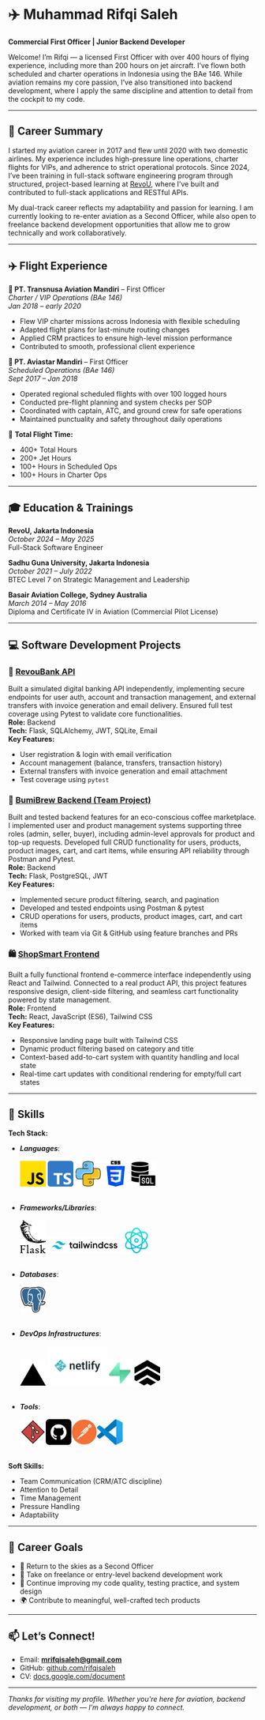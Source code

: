 # ✈️ Muhammad Rifqi Saleh

**Commercial First Officer | Junior Backend Developer**

Welcome! I’m Rifqi — a licensed First Officer with over 400 hours of flying experience, including more than 200 hours on jet aircraft. I’ve flown both scheduled and charter operations in Indonesia using the BAe 146. While aviation remains my core passion, I’ve also transitioned into backend development, where I apply the same discipline and attention to detail from the cockpit to my code.

---

## 🧭 Career Summary

I started my aviation career in 2017 and flew until 2020 with two domestic airlines. My experience includes high-pressure line operations, charter flights for VIPs, and adherence to strict operational protocols. Since 2024, I’ve been training in full-stack software engineering program through structured, project-based learning at [RevoU](https://revou.co/), where I’ve built and contributed to full-stack applications and RESTful APIs.

My dual-track career reflects my adaptability and passion for learning. I am currently looking to re-enter aviation as a Second Officer, while also open to freelance backend development opportunities that allow me to grow technically and work collaboratively.

---

## ✈️ Flight Experience

**🛬 PT. Transnusa Aviation Mandiri** – First Officer  
*Charter / VIP Operations (BAe 146)*  
*Jan 2018 – early 2020*  
- Flew VIP charter missions across Indonesia with flexible scheduling  
- Adapted flight plans for last-minute routing changes  
- Applied CRM practices to ensure high-level mission performance  
- Contributed to smooth, professional client experience  

**🛫 PT. Aviastar Mandiri** – First Officer  
*Scheduled Operations (BAe 146)*  
*Sept 2017 – Jan 2018*  
- Operated regional scheduled flights with over 100 logged hours  
- Conducted pre-flight planning and system checks per SOP  
- Coordinated with captain, ATC, and ground crew for safe operations  
- Maintained punctuality and safety throughout daily operations  

🧮 **Total Flight Time:**  
- 400+ Total Hours  
- 200+ Jet Hours  
- 100+ Hours in Scheduled Ops  
- 100+ Hours in Charter Ops

---

## 🎓 Education & Trainings
**RevoU, Jakarta Indonesia**</br>
*October 2024 – May 2025*</br>
Full-Stack Software Engineer</br>

**Sadhu Guna University, Jakarta Indonesia**</br>
*October 2021 – July 2022*</br>
BTEC Level 7 on Strategic Management and Leadership</br>

**Basair Aviation College, Sydney Australia**</br>
*March 2014 – May 2016*</br>
Diploma and Certificate IV in Aviation (Commercial Pilot License)</br>

---
## 💻 Software Development Projects

### 🏦 [RevouBank API](https://github.com/rifqisaleh/revoubank_deploy-mrs-)
Built a simulated digital banking API independently, implementing secure endpoints for user auth, account and transaction management, and external transfers with invoice generation and email delivery. Ensured full test coverage using Pytest to validate core functionalities.<br />
**Role:** Backend<br />
**Tech:** Flask, SQLAlchemy, JWT, SQLite, Email <br />
**Key Features:**
- User registration & login with email verification
- Account management (balance, transfers, transaction history)
- External transfers with invoice generation and email attachment
- Test coverage using `pytest`


### 🌱 [BumiBrew Backend (Team Project)](https://github.com/atfdeenk/FSSE_Oct24_GroupC_GFP_Backend)
Built and tested backend features for an eco-conscious coffee marketplace. I implemented user and product management systems supporting three roles (admin, seller, buyer), including admin-level approvals for product and top-up requests. Developed full CRUD functionality for users, products, product images, cart, and cart items, while ensuring API reliability through Postman and Pytest.<br />
**Role:** Backend <br />
**Tech:** Flask, PostgreSQL, JWT <br />
**Key Features:**
- Implemented secure product filtering, search, and pagination  
- Developed and tested endpoints using Postman & pytest
- CRUD operations for users, products, product images, cart, and cart items  
- Worked with team via Git & GitHub using feature branches and PRs


### 🛍️ [ShopSmart Frontend](https://github.com/rifqisaleh/shopsmart-rifqi)
Built a fully functional frontend e-commerce interface independently using React and Tailwind. Connected to a real product API, this project features responsive design, client-side filtering, and seamless cart functionality powered by state management.<br />
**Role:** Frontend<br />
**Tech:** React, JavaScript (ES6), Tailwind CSS  <br />
**Key Features:**  
- Responsive landing page built with Tailwind CSS
- Dynamic product filtering based on category and title
- Context-based add-to-cart system with quantity handling and local state
- Real-time cart updates with conditional rendering for empty/full cart states


---
## 🔧 Skills

**Tech Stack:**  
- ***Languages***: <br /><br />
<img src="assets/js.png" alt="JS icon" width="52"/> <img src="assets/typescript.png" alt="tS icon" width="52"/> <img src="assets/python.png" alt="python icon" width="52"/> <img src="assets/css-3.png" alt="css icon" width="52"/> <img src="assets/sql-server.png" alt="ssql icon" width="52"/>
<br /><br />

- ***Frameworks/Libraries***: <br /><br />
<img src="assets/flask.png" alt="flask icon" width="52"/> <img src="assets/Tailwind CSS.png" alt="taiwlind icon" width="150"/> <img src="assets/react.png" alt="react icon" width="52"/>
<br /><br />

- ***Databases***: <br /><br />
  <img src="assets/postgre.png" alt="postgres icon" width="52"/>
<br /><br />

- ***DevOps Infrastructures***: <br /><br />
<img src="assets/Vercel.png" alt="Vercel icon" width="52"/> <img src="assets/netifly.png" alt="netifly icon" width="120"/><img src="assets/supabase.png" alt="supabase icon" width="52"/> <img src="assets/koyeb.svg" alt="koyeb icon" width="52"/><br /><br />

- ***Tools***: <br /><br />
<img src="assets/git.png" alt="git icon" width="52"/><img src="assets/github.png" alt="github icon" width="52"/><img src="assets/Postman.png" alt="postman icon" width="52"/><img src="assets/vscode.png" alt="vscode icon" width="52"/>
<br /><br />


**Soft Skills:**  
- Team Communication (CRM/ATC discipline)  
- Attention to Detail  
- Time Management  
- Pressure Handling  
- Adaptability

---

## 🎯 Career Goals

- 📌 Return to the skies as a Second Officer  
- 💼 Take on freelance or entry-level backend development work  
- 🧠 Continue improving my code quality, testing practice, and system design  
- 🌍 Contribute to meaningful, well-crafted tech products

---

## 📫 Let’s Connect!

- Email: **mrifqisaleh@gmail.com**  
- GitHub: [github.com/rifqisaleh](https://github.com/rifqisaleh)  
- CV: [docs.google.com/document](https://docs.google.com/document/d/1aXDlfwAsNB0qrfufDoU6owV4R6AhtVv-NHZHEkTZw70/edit?tab=t.0)

---

*Thanks for visiting my profile. Whether you're here for aviation, backend development, or both — I’m always happy to connect.*
